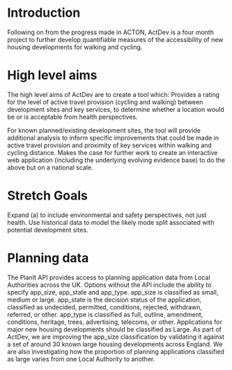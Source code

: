 # Introduction

Following on from the progress made in ACTON, ActDev is a four month project to further develop quantifiable measures of the accessibility of new housing developments for walking and cycling.


# High level aims

The high level aims of ActDev are to create a tool which:
Provides a rating for the level of active travel provision (cycling and walking) between development sites and key services, to determine whether a location would be or is acceptable from health perspectives.

For known planned/existing development sites, the tool will provide additional analysis to inform specific improvements that could be made in active travel provision and proximity of key services within walking and cycling distance.
Makes the case for further work to create an interactive web application (including the underlying evolving evidence base) to do the above but on a national scale.

# Stretch Goals

Expand (a) to include environmental and safety perspectives, not just health.
Use historical data to model the likely mode split associated with potential development sites.

# Planning data

The PlanIt API provides access to planning application data from Local Authorities across the UK. Options without the API include the ability to specify app_size, app_state and app_type.
app_size is classified as small, medium or large.
app_state is the decision status of the application, classified as undecided, permitted, conditions, rejected, withdrawn, referred, or other.
app_type is classified as full, outline, amendment, conditions, heritage, trees, advertising, telecoms, or other.
Applications for major new housing developments should be classified as Large. As part of ActDev, we are improving the app_size classification by validating it against a set of around 30 known large housing developments across England. We are also investigating how the proportion of planning applications classified as large varies from one Local Authority to another.

